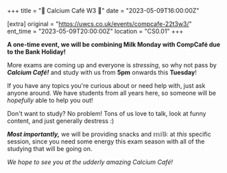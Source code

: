 +++
title = "🍵 Calcium Café W3 🍵"
date = "2023-05-09T16:00:00Z"

[extra]
original = "https://uwcs.co.uk/events/compcafe-22t3w3/"    
ent_time = "2023-05-09T20:00:00Z"
location = "CS0.01"
+++

**A one-time event, we will be combining Milk Monday with CompCafé due to the Bank Holiday!**

More exams are coming up and everyone is *stressing*, so why not pass by ***Calcium Café!*** and study with us from **5pm** onwards this **Tuesday**! 

If you have any topics you're curious about or need help with, just ask anyone around. We have students from all years here, so someone will be *hopefully* able to help you out!

Don't want to study? No problem! Tons of us love to talk, look at funny content, and just generally destress :)

***Most importantly,*** we will be providing snacks and 𝕞𝕚𝕝𝕜 at *this* specific session, since you need some energy this exam season with all of the studying that will be going on. 

*We hope to see you at the udderly amazing Calcium Café!*

